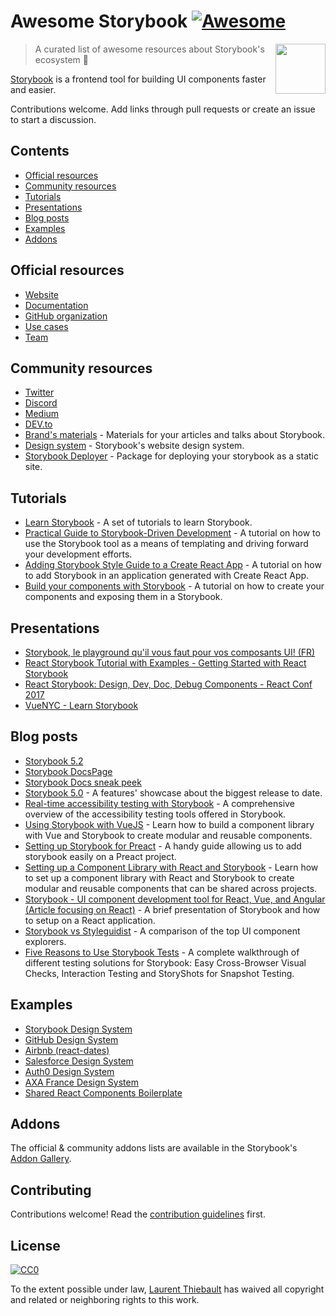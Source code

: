 # Awesome Storybook [![Awesome](https://awesome.re/badge.svg)](https://awesome.re)

[<img src="storybook-logo.svg" align="right" width="80">](https://storybook.js.org)

> A curated list of awesome resources about Storybook's ecosystem :art:

[Storybook](https://storybook.js.org) is a frontend tool for building UI components faster and easier.

Contributions welcome. Add links through pull requests or create an issue to start a discussion.

## Contents

- [Official resources](#official-resources)
- [Community resources](#community-resources)
- [Tutorials](#tutorials)
- [Presentations](#presentations)
- [Blog posts](#blog-posts)
- [Examples](#examples)
- [Addons](#addons)

## Official resources

- [Website](https://storybook.js.org)
- [Documentation](https://storybook.js.org/docs/basics/introduction/)
- [GitHub organization](https://github.com/storybookjs)
- [Use cases](https://storybook.js.org/use-cases/)
- [Team](https://storybook.js.org/team/)

## Community resources

- [Twitter](https://twitter.com/storybookjs)
- [Discord](https://discordapp.com/invite/UUt2PJb)
- [Medium](https://medium.com/storybookjs)
- [DEV.to](https://dev.to/t/storybook)
- [Brand's materials](https://github.com/storybookjs/brand) - Materials for your articles and talks about Storybook.
- [Design system](https://storybooks-official.netlify.com) - Storybook's website design system.
- [Storybook Deployer](https://github.com/storybookjs/storybook-deployer) - Package for deploying your storybook as a static site.

## Tutorials

- [Learn Storybook](https://www.learnstorybook.com/) - A set of tutorials to learn Storybook.
- [Practical Guide to Storybook-Driven Development](https://dzone.com/articles/practical-guide-to-storybook-driven-development) - A tutorial on how to use the Storybook tool as a means of templating and driving forward your development efforts.
- [Adding Storybook Style Guide to a Create React App](https://www.youtube.com/watch?v=va-JzrmaiUM) - A tutorial on how to add Storybook in an application generated with Create React App.
- [Build your components with Storybook](https://www.youtube.com/watch?v=_jttw14T52o) - A tutorial on how to create your components and exposing them in a Storybook.

## Presentations

- [Storybook, le playground qu'il vous faut pour vos composants UI! (FR)](https://www.youtube.com/watch?v=zMpSwo03aKo)
- [React Storybook Tutorial with Examples - Getting Started with React Storybook](https://www.youtube.com/watch?v=E2c183LS4lA)
- [React Storybook: Design, Dev, Doc, Debug Components - React Conf 2017](https://www.youtube.com/watch?v=PF0Vi-iIyoo)
- [VueNYC - Learn Storybook](https://www.youtube.com/watch?v=XN398jfTwQI)

## Blog posts

- [Storybook 5.2](https://medium.com/storybookjs/storybook-5-2-794958b9b111)
- [Storybook DocsPage](https://medium.com/storybookjs/storybook-docspage-e185bc3622bf)
- [Storybook Docs sneak peek](https://medium.com/storybookjs/storybook-docs-sneak-peak-5be78445094a)
- [Storybook 5.0](https://medium.com/storybookjs/storybook-5-0-db1d0f9c83b8) - A features' showcase about the biggest release to date.
- [Real-time accessibility testing with Storybook](https://medium.com/storybookjs/instant-accessibility-qa-linting-in-storybook-4a474b0f5347) - A comprehensive overview of the accessibility testing tools offered in Storybook.
- [Using Storybook with VueJS](https://auth0.com/blog/using-storybook-with-vuejs/) - Learn how to build a component library with Vue and Storybook to create modular and reusable components.
- [Setting up Storybook for Preact](https://www.iamdeveloper.com/blog/2018-09-02-setting-up-storybook-for-preact/) - A handy guide allowing us to add storybook easily on a Preact project.
- [Setting up a Component Library with React and Storybook](https://auth0.com/blog/setting-up-a-component-library-with-react-and-storybook/) - Learn how to set up a component library with React and Storybook to create modular and reusable components that can be shared across projects.
- [Storybook - UI component development tool for React, Vue, and Angular (Article focusing on React)](https://dev.to/madhusudhansrinivas/storybook---ui-component-development-tool-for-react-vue-and-angular-article-focusing-on-react-29od) - A brief presentation of Storybook and how to setup on a React application.
- [Storybook vs Styleguidist](https://blog.hichroma.com/storybook-vs-styleguidist-2bd93d6dcc06) - A comparison of the top UI component explorers.
- [Five Reasons to Use Storybook Tests](https://spin.atomicobject.com/2017/11/20/storybook-tests-react/) - A complete walkthrough of different testing solutions for Storybook: Easy Cross-Browser Visual Checks, Interaction Testing and StoryShots for Snapshot Testing.

## Examples

- [Storybook Design System](https://storybooks-official.netlify.com)
- [GitHub Design System](https://primer.github.io/storybook/)
- [Airbnb (react-dates)](https://airbnb.io/react-dates/)
- [Salesforce Design System](https://mashmatrix.github.io/react-lightning-design-system/)
- [Auth0 Design System](https://auth0-cosmos.now.sh/sandbox/)
- [AXA France Design System](https://axaguildev.github.io/react-toolkit/v1.1.0/storybook/)
- [Shared React Components Boilerplate](https://github.com/shared-components/shared-react-components-example)

## Addons

The official & community addons lists are available in the Storybook's [Addon Gallery](https://storybook.js.org/docs/addons/addon-gallery/).

## Contributing

Contributions welcome! Read the [contribution guidelines](CONTRIBUTING.md) first.

## License

[![CC0](http://mirrors.creativecommons.org/presskit/buttons/88x31/svg/cc-zero.svg)](https://creativecommons.org/publicdomain/zero/1.0/)

To the extent possible under law, [Laurent Thiebault](https://lauthieb.github.io) has waived all copyright and related or neighboring rights to this work.
